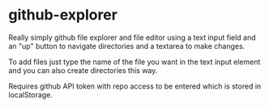 # github-explorer

Really simply github file explorer and file editor using a text input field and an "up" button to navigate directories and a textarea to make changes.

To add files just type the name of the file you want in the text input element and you can also create directories this way.

Requires github API token with repo access to be entered which is stored in localStorage.
